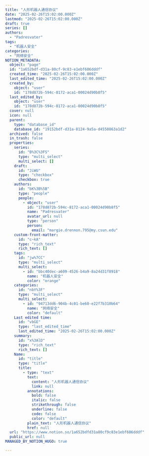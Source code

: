 ```yaml
---
title: "人形机器人通信协议"
date: "2025-02-26T15:02:00.000Z"
lastmod: "2025-02-26T15:02:00.000Z"
draft: true
series: []
authors:
  - "Padresvater"
tags:
  - "机器人安全"
categories:
  - "网络安全"
NOTION_METADATA:
  object: "page"
  id: "1a652bdf-d31a-80cf-9c83-e1ebf606dddf"
  created_time: "2025-02-26T15:02:00.000Z"
  last_edited_time: "2025-02-26T15:02:00.000Z"
  created_by:
    object: "user"
    id: "178d872b-594c-8172-aca1-00024d90b8f5"
  last_edited_by:
    object: "user"
    id: "178d872b-594c-8172-aca1-00024d90b8f5"
  cover: null
  icon: null
  parent:
    type: "database_id"
    database_id: "19152bdf-d31a-8124-9a5a-d4550863a1d2"
  archived: false
  in_trash: false
  properties:
    series:
      id: "B%3C%3FS"
      type: "multi_select"
      multi_select: []
    draft:
      id: "JiWU"
      type: "checkbox"
      checkbox: true
    authors:
      id: "bK%3B%5B"
      type: "people"
      people:
        - object: "user"
          id: "178d872b-594c-8172-aca1-00024d90b8f5"
          name: "Padresvater"
          avatar_url: null
          type: "person"
          person:
            email: "margie.drennon.795@my.csun.edu"
    custom-front-matter:
      id: "c~kA"
      type: "rich_text"
      rich_text: []
    tags:
      id: "jw%7CC"
      type: "multi_select"
      multi_select:
        - id: "bbc40dec-a609-4526-b4a9-8a24d31f8918"
          name: "机器人安全"
          color: "orange"
    categories:
      id: "nbY%3F"
      type: "multi_select"
      multi_select:
        - id: "94713dd6-904b-4c01-be60-e22f7b310b64"
          name: "网络安全"
          color: "default"
    Last edited time:
      id: "vbGE"
      type: "last_edited_time"
      last_edited_time: "2025-02-26T15:02:00.000Z"
    summary:
      id: "x%3AlD"
      type: "rich_text"
      rich_text: []
    Name:
      id: "title"
      type: "title"
      title:
        - type: "text"
          text:
            content: "人形机器人通信协议"
            link: null
          annotations:
            bold: false
            italic: false
            strikethrough: false
            underline: false
            code: false
            color: "default"
          plain_text: "人形机器人通信协议"
          href: null
  url: "https://www.notion.so/1a652bdfd31a80cf9c83e1ebf606dddf"
  public_url: null
MANAGED_BY_NOTION_HUGO: true

---
```


